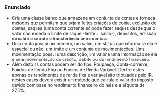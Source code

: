 ### Enunciado

* Crie uma classe banco que armazene um conjunto de contas e forneça métodos que permitam que sejam feitos criações de 
  conta, exclusão de contas, saques (uma conta corrente só pode fazer saques desde que o valor não exceda o limite de 
  saque -limite + saldo-), depósitos, emissão de saldo e extrato e transferência entre contas. 
* Uma conta possui um número, um saldo, um status que informa se ela é especial ou não, um limite e um conjunto de
  movimentações. Uma movimentação possui uma descrição, um valor e uma informação se ela é uma movimentação de crédito,
  débito ou de rendimento financeiro. 
* Além disto as contas podem ser do tipo: Poupança, Conta-corrente, Fundos de Renda Fixa ou Fundos de Renda Variável. 
  Dentre estes apenas os rendimentos de renda fixa e variável são tributados pelo IR, nestes casos deverá existir um
  método que calcula o valor do imposto devido com base no rendimento financeiro do mês e a alíquota de 27,5%.